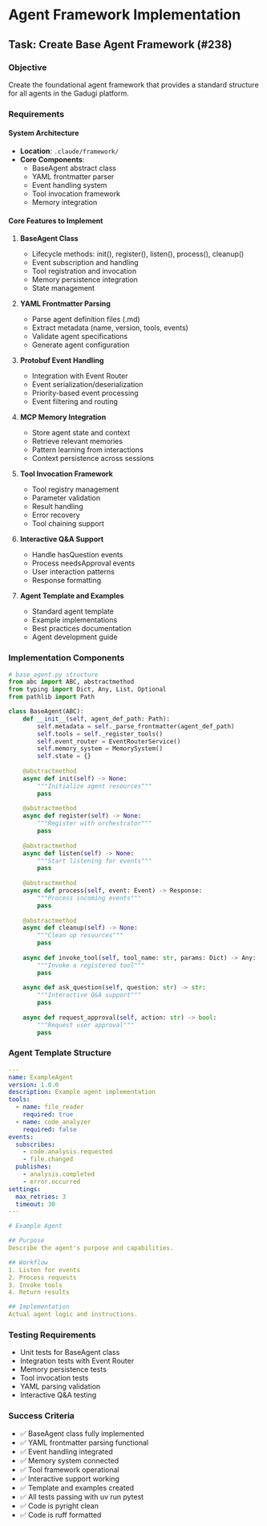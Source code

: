 # Agent Framework Implementation

## Task: Create Base Agent Framework (#238)

### Objective
Create the foundational agent framework that provides a standard structure for all agents in the Gadugi platform.

### Requirements

#### System Architecture
- **Location**: `.claude/framework/`
- **Core Components**:
  - BaseAgent abstract class
  - YAML frontmatter parser
  - Event handling system
  - Tool invocation framework
  - Memory integration

#### Core Features to Implement

1. **BaseAgent Class**
   - Lifecycle methods: init(), register(), listen(), process(), cleanup()
   - Event subscription and handling
   - Tool registration and invocation
   - Memory persistence integration
   - State management

2. **YAML Frontmatter Parsing**
   - Parse agent definition files (.md)
   - Extract metadata (name, version, tools, events)
   - Validate agent specifications
   - Generate agent configuration

3. **Protobuf Event Handling**
   - Integration with Event Router
   - Event serialization/deserialization
   - Priority-based event processing
   - Event filtering and routing

4. **MCP Memory Integration**
   - Store agent state and context
   - Retrieve relevant memories
   - Pattern learning from interactions
   - Context persistence across sessions

5. **Tool Invocation Framework**
   - Tool registry management
   - Parameter validation
   - Result handling
   - Error recovery
   - Tool chaining support

6. **Interactive Q&A Support**
   - Handle hasQuestion events
   - Process needsApproval events
   - User interaction patterns
   - Response formatting

7. **Agent Template and Examples**
   - Standard agent template
   - Example implementations
   - Best practices documentation
   - Agent development guide

### Implementation Components

```python
# base_agent.py structure
from abc import ABC, abstractmethod
from typing import Dict, Any, List, Optional
from pathlib import Path

class BaseAgent(ABC):
    def __init__(self, agent_def_path: Path):
        self.metadata = self._parse_frontmatter(agent_def_path)
        self.tools = self._register_tools()
        self.event_router = EventRouterService()
        self.memory_system = MemorySystem()
        self.state = {}
    
    @abstractmethod
    async def init(self) -> None:
        """Initialize agent resources"""
        pass
    
    @abstractmethod
    async def register(self) -> None:
        """Register with orchestrator"""
        pass
    
    @abstractmethod
    async def listen(self) -> None:
        """Start listening for events"""
        pass
    
    @abstractmethod
    async def process(self, event: Event) -> Response:
        """Process incoming events"""
        pass
    
    @abstractmethod
    async def cleanup(self) -> None:
        """Clean up resources"""
        pass
    
    async def invoke_tool(self, tool_name: str, params: Dict) -> Any:
        """Invoke a registered tool"""
        pass
    
    async def ask_question(self, question: str) -> str:
        """Interactive Q&A support"""
        pass
    
    async def request_approval(self, action: str) -> bool:
        """Request user approval"""
        pass
```

### Agent Template Structure

```yaml
---
name: ExampleAgent
version: 1.0.0
description: Example agent implementation
tools:
  - name: file_reader
    required: true
  - name: code_analyzer
    required: false
events:
  subscribes:
    - code.analysis.requested
    - file.changed
  publishes:
    - analysis.completed
    - error.occurred
settings:
  max_retries: 3
  timeout: 30
---

# Example Agent

## Purpose
Describe the agent's purpose and capabilities.

## Workflow
1. Listen for events
2. Process requests
3. Invoke tools
4. Return results

## Implementation
Actual agent logic and instructions.
```

### Testing Requirements
- Unit tests for BaseAgent class
- Integration tests with Event Router
- Memory persistence tests
- Tool invocation tests
- YAML parsing validation
- Interactive Q&A testing

### Success Criteria
- ✅ BaseAgent class fully implemented
- ✅ YAML frontmatter parsing functional
- ✅ Event handling integrated
- ✅ Memory system connected
- ✅ Tool framework operational
- ✅ Interactive support working
- ✅ Template and examples created
- ✅ All tests passing with uv run pytest
- ✅ Code is pyright clean
- ✅ Code is ruff formatted